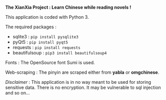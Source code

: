 **The XianXia Project : Learn Chinese while reading novels !**


This application is coded with Python 3.

The required packages :
- sqlite3 : `pip install pysqlite3`
- pyQt5 : `pip install pyqt5`
- requests : `pip install requests`
- beautifulsoup : `pip3 install beautifulsoup4`


Fonts : The OpenSource font Sumi is used. 

Web-scraping : The pinyin are scraped either from **yabla** or **omgchinese**.

*Disclaimer* : This application is in no way meant to be used for storing sensitive data.
There is no encryption. It may be vulnerable to sql injection and so on...

